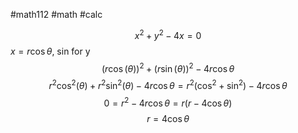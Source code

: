#math112 #math #calc


$$x^{2}+y^{2}-4x = 0$$
$x=r\cos\theta$, sin for y
$$(r\cos(\theta))^{2}+(r\sin(\theta))^{2}-4r\cos\theta$$
$$r^2\cos^2(\theta)+r^2\sin^2(\theta)-4r\cos\theta=r^{2}(\cos^{2}+\sin^{2})-4r\cos\theta$$
$$0=r^{2}-4r\cos\theta=r(r-4\cos\theta)$$
$$r=4\cos\theta$$



